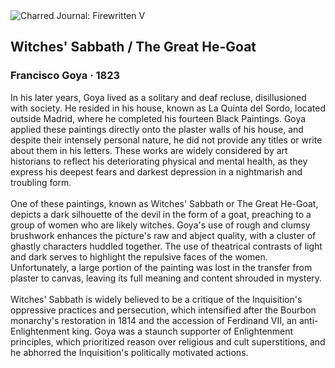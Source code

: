 <div class="artwork-of-the-day">
  <div class="container">
    <div class="img-wrapper">
      <img
        src="https://uploads3.wikiart.org/00380/images/francisco-goya/aquelarre-or-the-witches-sabbath-francisco-goya-1.jpg!Large.jpg"
        alt="Charred Journal: Firewritten V" />
    </div>
    <div class="artwork-detail">
      <div class="artwork-origin"> 
        <h2 class="artwork-name">Witches' Sabbath / The Great He-Goat</h2>
        <h3 class="artist">
          Francisco Goya
                    ·  1823
        </h3>
      </div>
      <p class="description">
        <span class="artwork-description-text ng-binding" ng-bind-html="viewModel.ArtworkOfTheDay.Description | unsafe">In his later years, Goya lived as a solitary and deaf recluse, disillusioned with society. He resided in his house, known as La Quinta del Sordo, located outside Madrid, where he completed his fourteen Black Paintings. Goya applied these paintings directly onto the plaster walls of his house, and despite their intensely personal nature, he did not provide any titles or write about them in his letters. These works are widely considered by art historians to reflect his deteriorating physical and mental health, as they express his deepest fears and darkest depression in a nightmarish and troubling form.<br><br>One of these paintings, known as Witches' Sabbath or The Great He-Goat, depicts a dark silhouette of the devil in the form of a goat, preaching to a group of women who are likely witches. Goya's use of rough and clumsy brushwork enhances the picture's raw and abject quality, with a cluster of ghastly characters huddled together. The use of theatrical contrasts of light and dark serves to highlight the repulsive faces of the women. Unfortunately, a large portion of the painting was lost in the transfer from plaster to canvas, leaving its full meaning and content shrouded in mystery.<br><br>Witches' Sabbath is widely believed to be a critique of the Inquisition's oppressive practices and persecution, which intensified after the Bourbon monarchy's restoration in 1814 and the accession of Ferdinand VII, an anti-Enlightenment king. Goya was a staunch supporter of Enlightenment principles, which prioritized reason over religious and cult superstitions, and he abhorred the Inquisition's politically motivated actions.</span>
                        <div class="text-shadow-container" ng-show="showShadow" style=""></div>
      </p>
    </div>
  </div>

</div>
